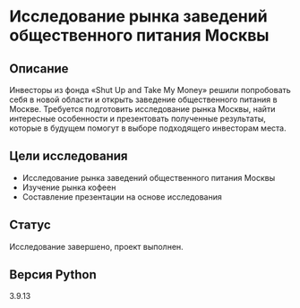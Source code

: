 # Исследование рынка заведений общественного питания Москвы

## Описание

Инвесторы из фонда «Shut Up and Take My Money» решили попробовать себя в новой области и открыть заведение общественного питания в Москве. Требуется подготовить исследование рынка Москвы, найти интересные особенности и презентовать полученные результаты, которые в будущем помогут в выборе подходящего инвесторам места.

## Цели исследования

* Исследование рынка заведений общественного питания Москвы
* Изучение рынка кофеен
* Составление презентации на основе исследования

## Статус

Исследование завершено, проект выполнен.

## Версия Python

3.9.13

